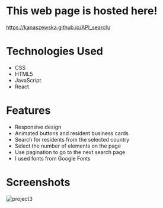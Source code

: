 # This web page is hosted here!
https://kanaszewska.github.io/API_search/


# Technologies Used
* CSS
* HTML5
* JavaScript
* React

# Features
* Responsive design
* Animated buttons and resident business cards
* Search for residents from the selected country
* Select the number of elements on the page
* Use pagination to go to the next search page
* I used fonts from Google Fonts


# Screenshots


![project3](https://user-images.githubusercontent.com/106904594/204536472-1f425855-040f-48b4-af3d-3fc645278b75.jpg)
